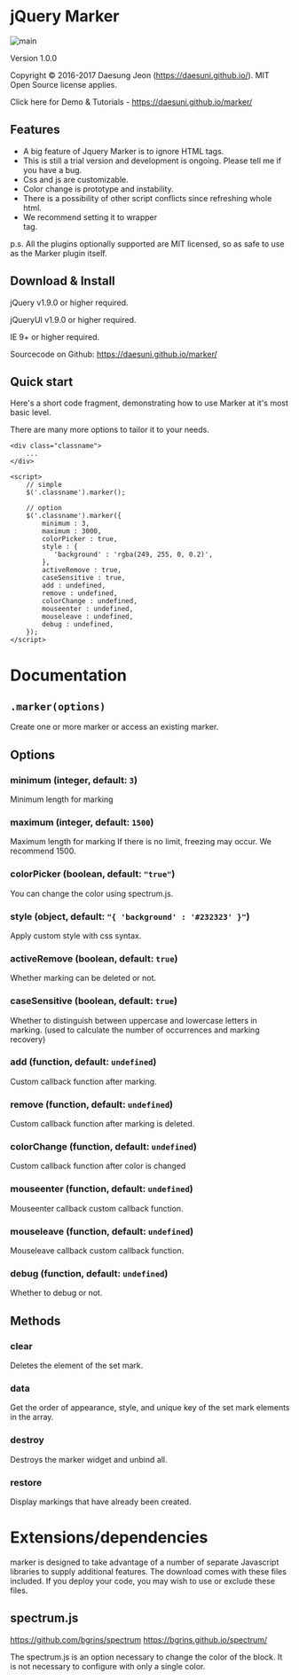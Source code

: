 jQuery Marker
================
![main](/main.png)

Version 1.0.0

Copyright &copy; 2016-2017 Daesung Jeon (https://daesuni.github.io/).
MIT Open Source license applies.

Click here for Demo & Tutorials - https://daesuni.github.io/marker/


Features
--------
*	A big feature of Jquery Marker is to ignore HTML tags.
*	This is still a trial version and development is ongoing. Please tell me if you have a bug.
*	Css and js are customizable.
*   Color change is prototype and instability.
*   There is a possibility of other script conflicts since refreshing whole html.
*   We recommend setting it to wrapper <div> tag.

p.s. All the plugins optionally supported are MIT licensed, so as safe to use as the Marker plugin itself.


Download & Install
------------------
jQuery v1.9.0 or higher required.

jQueryUI v1.9.0 or higher required.

IE 9+ or higher required.

Sourcecode on Github: https://daesuni.github.io/marker/


Quick start
-----------
Here's a short code fragment, demonstrating how to use Marker at it's most
basic level.

There are many more options to tailor it to your needs.

	<div class="classname">
		...
	</div>

	<script>
		// simple
		$('.classname').marker();
		
		// option
		$('.classname').marker({
	 		minimum : 3,
			maximum : 3000,
			colorPicker : true,
			style : {
			   'background' : 'rgba(249, 255, 0, 0.2)',
			},
			activeRemove : true,
			caseSensitive : true,
			add : undefined,
			remove : undefined,
			colorChange : undefined,
			mouseenter : undefined,
			mouseleave : undefined,
			debug : undefined,
	 	});
	</script>


Documentation
=============

`.marker(options)`
---------------------
Create one or more marker or access an existing marker.


Options
-------
### **minimum** (integer, default: `3`)
Minimum length for marking

### **maximum** (integer, default: `1500`)
Maximum length for marking
If there is no limit, freezing may occur. We recommend 1500.

### **colorPicker** (boolean, default: `"true"`)
You can change the color using spectrum.js.

### **style** (object, default: `"{ 'background' : '#232323' }"`)
Apply custom style with css syntax.

### **activeRemove** (boolean, default: `true`)
Whether marking can be deleted or not.

### **caseSensitive** (boolean, default: `true`)
Whether to distinguish between uppercase and lowercase letters
in marking. (used to calculate the number of occurrences and marking recovery)

### **add** (function, default: `undefined`)
Custom callback function after marking.

### **remove** (function, default: `undefined`)
Custom callback function after marking is deleted.

### **colorChange** (function, default: `undefined`)
Custom callback function after color is changed

### **mouseenter** (function, default: `undefined`)
Mouseenter callback custom callback function.

### **mouseleave** (function, default: `undefined`)
Mouseleave callback custom callback function. 

### **debug** (function, default: `undefined`)
Whether to debug or not.

Methods
-------
### **clear**
Deletes the element of the set mark.

### **data**
Get the order of appearance, style, and unique key of the set mark elements in the array.

### **destroy**
Destroys the marker widget and unbind all.

### **restore**
Display markings that have already been created.

Extensions/dependencies
=======================
marker is designed to take advantage of a number of separate Javascript
libraries to supply additional features. The download comes with these files
included. If you deploy your code, you may wish to use or exclude these files.


spectrum.js
------------
https://github.com/bgrins/spectrum
https://bgrins.github.io/spectrum/

The spectrum.js is an option necessary to change the color of the block.
It is not necessary to configure with only a single color.
